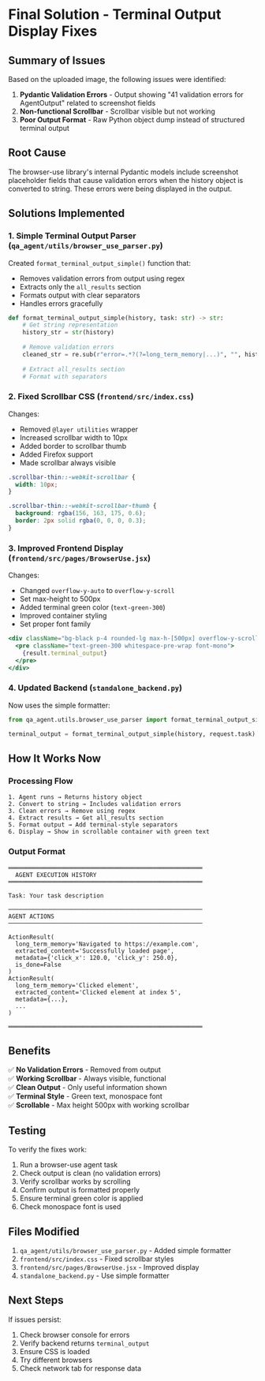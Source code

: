 # Final Solution - Terminal Output Display Fixes

## Summary of Issues

Based on the uploaded image, the following issues were identified:

1. **Pydantic Validation Errors** - Output showing "41 validation errors for AgentOutput" related to screenshot fields
2. **Non-functional Scrollbar** - Scrollbar visible but not working
3. **Poor Output Format** - Raw Python object dump instead of structured terminal output

## Root Cause

The browser-use library's internal Pydantic models include screenshot placeholder fields that cause validation errors when the history object is converted to string. These errors were being displayed in the output.

## Solutions Implemented

### 1. **Simple Terminal Output Parser** (`qa_agent/utils/browser_use_parser.py`)

Created `format_terminal_output_simple()` function that:
- Removes validation errors from output using regex
- Extracts only the `all_results` section
- Formats output with clear separators
- Handles errors gracefully

```python
def format_terminal_output_simple(history, task: str) -> str:
    # Get string representation
    history_str = str(history)
    
    # Remove validation errors
    cleaned_str = re.sub(r"error=.*?(?=long_term_memory|...)", "", history_str)
    
    # Extract all_results section
    # Format with separators
```

### 2. **Fixed Scrollbar CSS** (`frontend/src/index.css`)

Changes:
- Removed `@layer utilities` wrapper
- Increased scrollbar width to 10px
- Added border to scrollbar thumb
- Added Firefox support
- Made scrollbar always visible

```css
.scrollbar-thin::-webkit-scrollbar {
  width: 10px;
}

.scrollbar-thin::-webkit-scrollbar-thumb {
  background: rgba(156, 163, 175, 0.6);
  border: 2px solid rgba(0, 0, 0, 0.3);
}
```

### 3. **Improved Frontend Display** (`frontend/src/pages/BrowserUse.jsx`)

Changes:
- Changed `overflow-y-auto` to `overflow-y-scroll`
- Set max-height to 500px
- Added terminal green color (`text-green-300`)
- Improved container styling
- Set proper font family

```jsx
<div className="bg-black p-4 rounded-lg max-h-[500px] overflow-y-scroll scrollbar-thin">
  <pre className="text-green-300 whitespace-pre-wrap font-mono">
    {result.terminal_output}
  </pre>
</div>
```

### 4. **Updated Backend** (`standalone_backend.py`)

Now uses the simple formatter:
```python
from qa_agent.utils.browser_use_parser import format_terminal_output_simple

terminal_output = format_terminal_output_simple(history, request.task)
```

## How It Works Now

### Processing Flow
```
1. Agent runs → Returns history object
2. Convert to string → Includes validation errors
3. Clean errors → Remove using regex
4. Extract results → Get all_results section
5. Format output → Add terminal-style separators
6. Display → Show in scrollable container with green text
```

### Output Format
```
═══════════════════════════════════════════════════════
  AGENT EXECUTION HISTORY
═══════════════════════════════════════════════════════

Task: Your task description

───────────────────────────────────────────────────────
AGENT ACTIONS
───────────────────────────────────────────────────────

ActionResult(
  long_term_memory='Navigated to https://example.com',
  extracted_content='Successfully loaded page',
  metadata={'click_x': 120.0, 'click_y': 250.0},
  is_done=False
)
ActionResult(
  long_term_memory='Clicked element',
  extracted_content='Clicked element at index 5',
  metadata={...},
  ...
)

═══════════════════════════════════════════════════════
```

## Benefits

✅ **No Validation Errors** - Removed from output  
✅ **Working Scrollbar** - Always visible, functional  
✅ **Clean Output** - Only useful information shown  
✅ **Terminal Style** - Green text, monospace font  
✅ **Scrollable** - Max height 500px with working scrollbar  

## Testing

To verify the fixes work:

1. Run a browser-use agent task
2. Check output is clean (no validation errors)
3. Verify scrollbar works by scrolling
4. Confirm output is formatted properly
5. Ensure terminal green color is applied
6. Check monospace font is used

## Files Modified

1. `qa_agent/utils/browser_use_parser.py` - Added simple formatter
2. `frontend/src/index.css` - Fixed scrollbar styles
3. `frontend/src/pages/BrowserUse.jsx` - Improved display
4. `standalone_backend.py` - Use simple formatter

## Next Steps

If issues persist:
1. Check browser console for errors
2. Verify backend returns `terminal_output`
3. Ensure CSS is loaded
4. Try different browsers
5. Check network tab for response data


